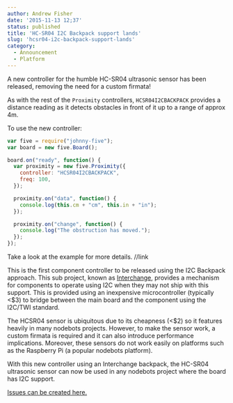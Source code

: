 ```yaml
---
author: Andrew Fisher
date: '2015-11-13 12;37'
status: published
title: 'HC-SR04 I2C Backpack support lands'
slug: 'hcsr04-i2c-backpack-support-lands'
category:
  - Announcement
  - Platform
---
```


A new controller for the humble HC-SR04 ultrasonic sensor has been released, 
removing the need for a custom firmata!

As with the rest of the `Proximity` controllers, `HCSR04I2CBACKPACK` provides 
a distance reading as it detects obstacles in front of it up to a range of approx 4m.

To use the new controller:

```js
var five = require("johnny-five");
var board = new five.Board();

board.on("ready", function() {
  var proximity = new five.Proximity({
    controller: "HCSR04I2CBACKPACK",
    freq: 100,
  });

  proximity.on("data", function() {
    console.log(this.cm + "cm", this.in + "in");
  });

  proximity.on("change", function() {
    console.log("The obstruction has moved.");
  });
});

```

Take a look at the example for more details. //link

This is the first component controller to be released using the I2C Backpack 
approach. This sub project, known as [Interchange](https://github.com/ajfisher/nodebots-interchange), 
provides a mechanism for components to operate using I2C when they may not 
ship with this support. This is provided using an inexpensive microcontroller 
(typically <$3) to bridge between the main board and the component using the 
I2C/TWI standard.

The HCSR04 sensor is ubiquitous due to its cheapness (<$2) so it features 
heavily in many nodebots projects. However, to make the sensor work, a custom 
firmata is required and it can also introduce performance implications. 
Moreover, these sensors do not work easily on platforms such as the Raspberry 
Pi (a popular nodebots platform).

With this new controller using an Interchange backpack, the HC-SR04 
ultrasonic sensor can now be used in any nodebots project where the board has I2C support.

[Issues can be created here.](https://github.com/rwaldron/johnny-five/issues)
